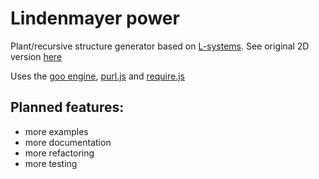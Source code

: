 Lindenmayer power
=================

Plant/recursive structure generator based on [L-systems](http://en.wikipedia.org/wiki/L-system). See original 2D version [here](http://madflame991.blogspot.se/p/lindenmayer-power.html)

Uses the [goo engine](http://www.gooengine.com/), [purl.js](https://github.com/allmarkedup/purl) and [require.js](http://requirejs.org/)

Planned features:
-----------------

+ more examples
+ more documentation
+ more refactoring
+ more testing